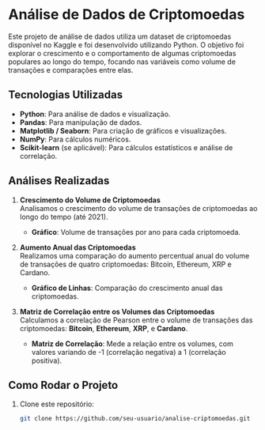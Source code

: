 # Análise de Dados de Criptomoedas

Este projeto de análise de dados utiliza um dataset de criptomoedas disponível no Kaggle e foi desenvolvido utilizando Python. O objetivo foi explorar o crescimento e o comportamento de algumas criptomoedas populares ao longo do tempo, focando nas variáveis como volume de transações e comparações entre elas.

## Tecnologias Utilizadas

- **Python**: Para análise de dados e visualização.
- **Pandas**: Para manipulação de dados.
- **Matplotlib / Seaborn**: Para criação de gráficos e visualizações.
- **NumPy**: Para cálculos numéricos.
- **Scikit-learn** (se aplicável): Para cálculos estatísticos e análise de correlação.

## Análises Realizadas

1. **Crescimento do Volume de Criptomoedas**  
   Analisamos o crescimento do volume de transações de criptomoedas ao longo do tempo (até 2021).
   - **Gráfico**: Volume de transações por ano para cada criptomoeda.

2. **Aumento Anual das Criptomoedas**  
   Realizamos uma comparação do aumento percentual anual do volume de transações de quatro criptomoedas: Bitcoin, Ethereum, XRP e Cardano.
   - **Gráfico de Linhas**: Comparação do crescimento anual das criptomoedas.

3. **Matriz de Correlação entre os Volumes das Criptomoedas**  
   Calculamos a correlação de Pearson entre o volume de transações das criptomoedas: **Bitcoin**, **Ethereum**, **XRP**, e **Cardano**.
   - **Matriz de Correlação**: Mede a relação entre os volumes, com valores variando de -1 (correlação negativa) a 1 (correlação positiva).

## Como Rodar o Projeto

1. Clone este repositório:
   ```bash
   git clone https://github.com/seu-usuario/analise-criptomoedas.git

 
